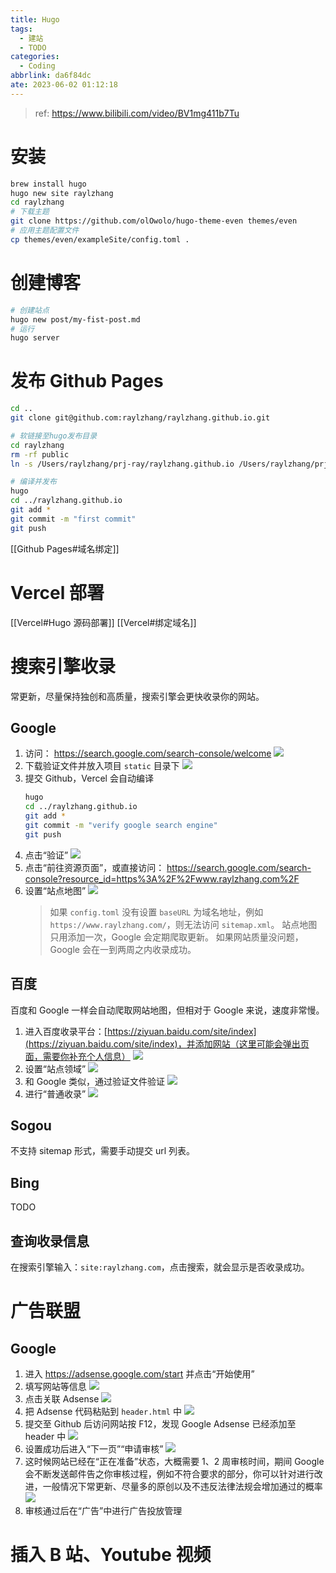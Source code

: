```yaml
---
title: Hugo
tags:
  - 建站
  - TODO
categories:
  - Coding
abbrlink: da6f84dc
ate: 2023-06-02 01:12:18
---
```

> ref: https://www.bilibili.com/video/BV1mg411b7Tu

# 安装
```bash
brew install hugo
hugo new site raylzhang
cd raylzhang
# 下载主题
git clone https://github.com/olOwolo/hugo-theme-even themes/even
# 应用主题配置文件
cp themes/even/exampleSite/config.toml .
```

# 创建博客
```bash
# 创建站点
hugo new post/my-fist-post.md
# 运行
hugo server
```

# 发布 Github Pages
```bash
cd ..
git clone git@github.com:raylzhang/raylzhang.github.io.git

# 软链接至hugo发布目录
cd raylzhang
rm -rf public
ln -s /Users/raylzhang/prj-ray/raylzhang.github.io /Users/raylzhang/prj-ray/raylzhang-hugo/public

# 编译并发布
hugo
cd ../raylzhang.github.io
git add *
git commit -m "first commit"
git push
```

[[Github Pages#域名绑定]]

# Vercel 部署
[[Vercel#Hugo 源码部署]]
[[Vercel#绑定域名]]

# 搜索引擎收录
常更新，尽量保持独创和高质量，搜索引擎会更快收录你的网站。

## Google
1. 访问： https://search.google.com/search-console/welcome
	![](https://static.raylzhang.top/img/202306070225742.png)
2. 下载验证文件并放入项目 `static` 目录下
	![](https://static.raylzhang.top/img/202306070225743.png)
3. 提交 Github，Vercel 会自动编译
	```bash
	hugo
	cd ../raylzhang.github.io
	git add *
	git commit -m "verify google search engine"
	git push
	```
4. 点击“验证”
	![](https://static.raylzhang.top/img/202306070225744.png)
 5. 点击“前往资源页面”，或直接访问： https://search.google.com/search-console?resource_id=https%3A%2F%2Fwww.raylzhang.com%2F
 6. 设置“站点地图”
	 ![](https://static.raylzhang.top/img/202306070225745.png)
	> 如果 `config.toml` 没有设置 `baseURL` 为域名地址，例如 `https://www.raylzhang.com/`，则无法访问 `sitemap.xml`。
	> 站点地图只用添加一次，Google 会定期爬取更新。
	> 如果网站质量没问题，Google 会在一到两周之内收录成功。

## 百度
百度和 Google 一样会自动爬取网站地图，但相对于 Google 来说，速度非常慢。

1. 进入百度收录平台：[https://ziyuan.baidu.com/site/index](https://ziyuan.baidu.com/site/index)，并添加网站（这里可能会弹出页面，需要你补充个人信息）
	![](https://static.raylzhang.top/img/202306070225746.png)
2. 设置“站点领域”
	![](https://static.raylzhang.top/img/202306070225747.png)
 3. 和 Google 类似，通过验证文件验证
	![](https://static.raylzhang.top/img/202306070225748.png)
 4. 进行“普通收录”
	![](https://static.raylzhang.top/img/202306070225749.png)
## Sogou
不支持 sitemap 形式，需要手动提交 url 列表。
## Bing
TODO
## 查询收录信息
在搜索引擎输入：`site:raylzhang.com`，点击搜索，就会显示是否收录成功。

# 广告联盟
## Google
1. 进入 https://adsense.google.com/start 并点击“开始使用”
2. 填写网站等信息
	![](https://static.raylzhang.top/img/202306070225750.png)
 3. 点击关联 Adsense
	![](https://static.raylzhang.top/img/202306070225751.png)
4. 把 Adsense 代码粘贴到 `header.html` 中
	![](https://static.raylzhang.top/img/202306070225752.png)
5. 提交至 Github 后访问网站按 F12，发现 Google Adsense 已经添加至 header 中
	![](https://static.raylzhang.top/img/202306070225753.png)
6. 设置成功后进入“下一页”“申请审核”
	![](https://static.raylzhang.top/img/202306070225754.png)
7. 这时候网站已经在“正在准备”状态，大概需要 1、2 周审核时间，期间 Google 会不断发送邮件告之你审核过程，例如不符合要求的部分，你可以针对进行改进，一般情况下常更新、尽量多的原创以及不违反法律法规会增加通过的概率
	![](https://static.raylzhang.top/img/202306070225755.png)
8. 审核通过后在“广告”中进行广告投放管理
# 插入 B 站、Youtube 视频